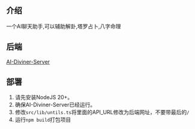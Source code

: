 ## 介绍
一个AI聊天助手,可以辅助解卦,塔罗占卜,八字命理
## 后端
[AI-Diviner-Server](https://github.com/AI-Diviner/AI-Diviner-Server)
## 部署
1. 请先安装NodeJS 20+。
2. 确保AI-Diviner-Server已经运行。
3. 修改`src/lib/untils.ts`将里面的API_URL修改为后端网址，不要带最后的`/`
4. 运行`npm build`打包项目
